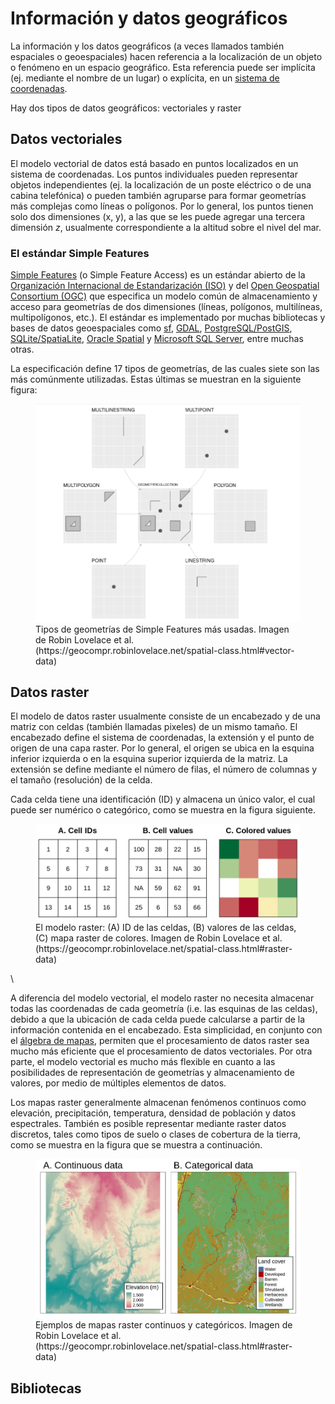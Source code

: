 # Información y datos geográficos

La información y los datos geográficos (a veces llamados también espaciales o geoespaciales) hacen referencia a la localización de un objeto o fenómeno en un espacio geográfico. Esta referencia puede ser implícita (ej. mediante el nombre de un lugar) o explícita, en un [sistema de coordenadas](https://en.wikipedia.org/wiki/Geographic_coordinate_system).

Hay dos tipos de datos geográficos: vectoriales y raster

## Datos vectoriales
El modelo vectorial de datos está basado en puntos localizados en un sistema de coordenadas. Los puntos individuales pueden representar objetos independientes (ej. la localización de un poste eléctrico o de una cabina telefónica) o pueden también agruparse para formar geometrías más complejas como líneas o polígonos. Por lo general, los puntos tienen solo dos dimensiones (x, y), a las que se les puede agregar una tercera dimensión _z_, usualmente correspondiente a la altitud sobre el nivel del mar.

### El estándar Simple Features
[Simple Features](https://www.ogc.org/standards/sfa) (o Simple Feature Access) es un estándar abierto de la [Organización Internacional de Estandarización (ISO)](https://iso.org/) y del [Open Geospatial Consortium (OGC)](https://www.ogc.org/) que especifica un modelo común de almacenamiento y acceso para geometrías de dos dimensiones (líneas, polígonos, multilíneas, multipolígonos, etc.). El estándar es implementado por muchas bibliotecas y bases de datos geoespaciales como [sf](https://cran.r-project.org/web/packages/sf/index.html), [GDAL](https://gdal.org/), [PostgreSQL/PostGIS](https://en.wikipedia.org/wiki/PostGIS), [SQLite/SpatiaLite](https://www.gaia-gis.it/fossil/libspatialite/), [Oracle Spatial](https://www.oracle.com/database/technologies/spatialandgraph.html) y [Microsoft SQL Server](https://www.microsoft.com/en-us/sql-server/), entre muchas otras.

La especificación define 17 tipos de geometrías, de las cuales siete son las más comúnmente utilizadas. Estas últimas se muestran en la siguiente figura:

<figure>
  <img src="img/sf_types.png" alt="Tipos de geometrías de Simple Features más usadas">
  <figcaption>Tipos de geometrías de Simple Features más usadas. Imagen de Robin Lovelace et al. (https://geocompr.robinlovelace.net/spatial-class.html#vector-data)</figcaption>
</figure>

## Datos raster
El modelo de datos raster usualmente consiste de un encabezado y de una matriz con celdas (también llamadas pixeles) de un mismo tamaño. El encabezado define el sistema de coordenadas, la extensión y el punto de origen de una capa raster. Por lo general, el origen se ubica en la esquina inferior izquierda o en la esquina superior izquierda de la matriz. La extensión se define mediante el número de filas, el número de columnas y el tamaño (resolución) de la celda.

Cada celda tiene una identificación (ID) y almacena un único valor, el cual puede ser numérico o categórico, como se muestra en la figura siguiente. 

<figure>
  <img src="img/modelo_raster.png" alt="El modelo raster: (A) ID de las celdas, (B) valores de las celdas, (C) mapa raster de colores">
  <figcaption>El modelo raster: (A) ID de las celdas, (B) valores de las celdas, (C) mapa raster de colores. Imagen de Robin Lovelace et al. (https://geocompr.robinlovelace.net/spatial-class.html#raster-data)</figcaption>
</figure>
\

A diferencia del modelo vectorial, el modelo raster no necesita almacenar todas las coordenadas de cada geometría (i.e. las esquinas de las celdas), debido a que la ubicación de cada celda puede calcularse a partir de la información contenida en el encabezado. Esta simplicidad, en conjunto con el [álgebra de mapas](https://en.wikipedia.org/wiki/Map_algebra), permiten que el procesamiento de datos raster sea mucho más eficiente que el procesamiento de datos vectoriales. Por otra parte, el modelo vectorial es mucho más flexible en cuanto a las posibilidades de representación de geometrías y almacenamiento de valores, por medio de múltiples elementos de datos.

Los mapas raster generalmente almacenan fenómenos continuos como elevación, precipitación, temperatura, densidad de población y datos espectrales. También es posible representar mediante raster datos discretos, tales como tipos de suelo o clases de cobertura de la tierra, como se muestra en la figura que se muestra a continuación.

<figure>
  <img src="img/raster_continuo_categorico.png" alt="Ejemplos de mapas raster continuos y categóricos">
  <figcaption>Ejemplos de mapas raster continuos y categóricos. Imagen de Robin Lovelace et al. (https://geocompr.robinlovelace.net/spatial-class.html#raster-data)</figcaption>
</figure>

## Bibliotecas 
